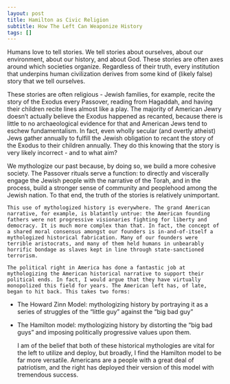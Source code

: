```yaml
---
layout: post
title: Hamilton as Civic Religion
subtitle: How The Left Can Weaponize History 
tags: []
---
```


Humans love to tell stories. We tell stories about ourselves, about our environment, about our history, and about God. These stories are often axes around which societies organize. Regardless of their truth, every institution that underpins human civilization derives from some kind of (likely false) story that we tell ourselves. 

These stories are often religious - Jewish families, for example, recite the story of the Exodus every Passover, reading from Hagaddah, and having their children recite lines almost like a play. The majority of American Jewry doesn’t actually believe the Exodus happened as recanted, because there is little to no archaeological evidence for that and American Jews tend to eschew fundamentalism. In fact, even wholly secular (and overtly atheist) Jews gather annually to fulfill the Jewish obligation to recant the story of the Exodus to their children annually. They do this knowing that the story is very likely incorrect - and to what aim? 

We mythologize our past because, by doing so, we build a more cohesive society. The Passover rituals serve a function: to directly and viscerally engage the Jewish people with the narrative of the Torah, and in the process, build a stronger sense of community and peoplehood among the Jewish nation. To that end, the truth of the stories is relatively unimportant. 

	This use of mythologized history is everywhere. The grand American narrative, for example, is blatantly untrue: the American founding fathers were not progressive visionaries fighting for liberty and democracy. It is much more complex than that. In fact, the concept of a shared moral consensus amongst our founders is in-and-of-itself a mythologized historical fabrication. Many of our founders were terrible aristocrats, and many of them held humans in unbearably horrific bondage as slaves kept in line through state-sanctioned terrorism.

	The political right in America has done a fantastic job at mythologizing the American historical narrative to support their political ends. In fact, I would argue that they have virtually monopolized this field for years. The American left has, of late, began to hit back. This takes two forms:
	
* The Howard Zinn Model: mythologizing history by portraying it as a series of struggles of the “little guy” against the “big bad guy”
* The Hamilton model: mythologizing history by distorting the “big bad guys” and imposing politically progressive values upon them. 

	I am of the belief that both of these historical mythologies are vital for the left to utilize and deploy, but broadly, I find the Hamilton model to be far more versatile. Americans are a people with a great deal of patriotism, and the right has deployed their version of this model with tremendous success. 
